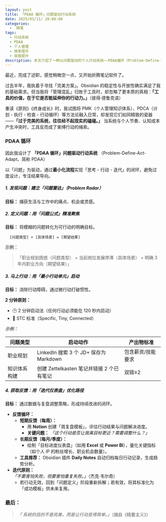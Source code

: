 ```yaml
---
layout: post
title: 「PDAA 循环」问题驱动行动系统
date: 2025/03/11/ 20:00:00
categories:
  -  随笔
tags:
  - 行动系统
  - PDAA
  - 个人管理
  - 效率提升
  - 自我提升
description: 本文介绍了一种以问题驱动的个人行动系统——PDAA循环（Problem-Define-Act-Adapt），旨在通过最小化流程实现思考、行动与迭代的闭环。该系统包含四个核心阶段：建立问题雷达、定义问题公式、执行最小行动单元以及构建反馈迭代机制，帮助个体在复杂多变的环境中持续优化行动效率，避免过度设计，专注结果导向。
---
```


最近，完成了述职，感觉稍微空一点，又开始折腾笔记软件了。

过去半年，我执着于寻找「完美方案」。Obsidian 的稳定性与开放性确实满足了我的基础需求。但当我将「管理混乱」归咎于工具时，却忽略了更本质的真相：**「工具的价值，在于它是否能延伸你的行动力。」**（彼得·德鲁克语）

重读《原则》《终身成长》时，我试图将 PMK（个人管理知识体系）、PDCA（计划 - 执行 - 检查 - 行动循环）等方法论融入日常，却发现它们如同精致的瓷器——**「过于完美的系统，往往经不起现实的磕碰。」** 当系统与个人节奏、认知成本产生冲突时，工具反而成了束缚行动的绳索。

### PDAA 循环

因此我设计了 **「PDAA 循环」问题驱动行动系统** （Problem-Define-Act-Adapt，简称 PDAA）

以「问题」为驱动，通过**最小化流程**实现「思考 - 行动 - 迭代」的闭环，避免过度设计，专注结果导向。

##### 1. 发现问题：建立「问题雷达」（Problem Radar）

**目标：** 捕获生活与工作中的痛点、机会或灵感。

##### 2. 定义问题：用「问题公式」精准聚焦

**目标：** 将模糊的问题转化为可行动的明确目标。

```  
  [问题类型] + [具体场景] = [期望结果]  
```  

示例：

> 「职业规划困惑（问题类型） + 当前岗位发展停滞（具体场景） = 明确 3 年内职业方向（期望结果）」

##### 3. 马上行动：用「最小行动单元」启动

**目标：** 消除行动障碍，通过微行动打破惯性。

**2 分钟原则：**  
- 🕑 2 分钟启动法（任何行动必须能在 120 秒内启动）  
- 📌 STC 标准（Specific, Tiny, Connected）  

*示例：*  

| 问题类型   | 启动动作                             | 产出物标准     |
| ------ | -------------------------------- | --------- |
| 职业规划   | LinkedIn 搜索 3 个 JD+ 保存为 Markdown | 包含薪资/技能要求 |
| 知识体系构建 | 创建 Zettelkasten 笔记并链接 2 个已有笔记    | 双链≥2      |

##### 4. 获取反馈：用「迭代仪表盘」优化路径

**目标：** 通过数据与复盘调整策略，形成持续改进的闭环。
	
- **反馈循环：**  
	- **短期反馈（每周）：**  
		- 用 **Notion** 创建「周复盘模板」，评估行动结果与问题解决进度。
		- **关键问题：** *「这个行动是否让我离目标更近？需要调整什么？」*  
	- **长期反馈（每月/季度）：**  
		- 绘制「目标进度仪表盘」（如用 **Excel** 或 **Power BI**），量化关键指标（如个人 IP 的粉丝增长、职业机会数量）。
	- **工具推荐：** Obsidian 插件 **Daily Notes** 自动归档每日行动记录，生成趋势分析。
- **迭代原则：**  
	*「不要害怕失败，但要害怕重复失败。」*（杰克·韦尔奇）  
	- 若行动无效，回到「问题定义」阶段重新拆解；若有效，将其标准化为「成功模板」供未来复用。

### **最后：**

> *「 系统的目的不是完美，而是让行动变得简单。」*（摘自《精要主义》）  
